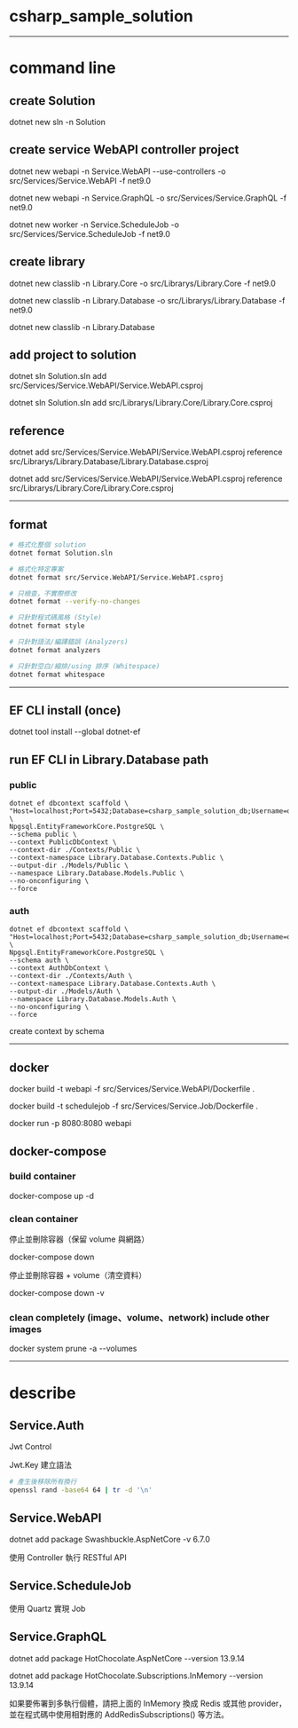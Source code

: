 # csharp_sample_solution

---

# command line

## create Solution

dotnet new sln -n Solution

## create service WebAPI controller project

dotnet new webapi -n Service.WebAPI --use-controllers -o src/Services/Service.WebAPI -f net9.0

dotnet new webapi -n Service.GraphQL -o src/Services/Service.GraphQL -f net9.0

dotnet new worker -n Service.ScheduleJob -o src/Services/Service.ScheduleJob -f net9.0

## create library

dotnet new classlib -n Library.Core -o src/Librarys/Library.Core -f net9.0

dotnet new classlib -n Library.Database -o src/Librarys/Library.Database -f net9.0

dotnet new classlib -n Library.Database

## add project to solution

dotnet sln Solution.sln add src/Services/Service.WebAPI/Service.WebAPI.csproj

dotnet sln Solution.sln add src/Librarys/Library.Core/Library.Core.csproj

## reference

dotnet add src/Services/Service.WebAPI/Service.WebAPI.csproj reference src/Librarys/Library.Database/Library.Database.csproj

dotnet add src/Services/Service.WebAPI/Service.WebAPI.csproj reference src/Librarys/Library.Core/Library.Core.csproj

---

## format

```bash
# 格式化整個 solution
dotnet format Solution.sln

# 格式化特定專案
dotnet format src/Service.WebAPI/Service.WebAPI.csproj

# 只檢查，不實際修改
dotnet format --verify-no-changes

# 只針對程式碼風格 (Style)
dotnet format style

# 只針對語法/編譯錯誤 (Analyzers)
dotnet format analyzers

# 只針對空白/縮排/using 排序 (Whitespace)
dotnet format whitespace
```

---

## EF CLI install (once)

dotnet tool install --global dotnet-ef

## run EF CLI in Library.Database path

### public

```shell
dotnet ef dbcontext scaffold \
"Host=localhost;Port=5432;Database=csharp_sample_solution_db;Username=db_admin;Password=P@ssw0rd" \
Npgsql.EntityFrameworkCore.PostgreSQL \
--schema public \
--context PublicDbContext \
--context-dir ./Contexts/Public \
--context-namespace Library.Database.Contexts.Public \
--output-dir ./Models/Public \
--namespace Library.Database.Models.Public \
--no-onconfiguring \
--force
```

### auth

```shell
dotnet ef dbcontext scaffold \
"Host=localhost;Port=5432;Database=csharp_sample_solution_db;Username=db_admin;Password=P@ssw0rd" \
Npgsql.EntityFrameworkCore.PostgreSQL \
--schema auth \
--context AuthDbContext \
--context-dir ./Contexts/Auth \
--context-namespace Library.Database.Contexts.Auth \
--output-dir ./Models/Auth \
--namespace Library.Database.Models.Auth \
--no-onconfiguring \
--force
```

create context by schema

---

## docker

docker build -t webapi -f src/Services/Service.WebAPI/Dockerfile .

docker build -t schedulejob -f src/Services/Service.Job/Dockerfile .

docker run -p 8080:8080 webapi

## docker-compose

### build container

docker-compose up -d

### clean container

停止並刪除容器（保留 volume 與網路）

docker-compose down

停止並刪除容器 + volume（清空資料）

docker-compose down -v

### clean completely (image、volume、network) include other images

docker system prune -a --volumes

---

# describe

## Service.Auth

Jwt Control

Jwt.Key 建立語法

```bash
# 產生後移除所有換行
openssl rand -base64 64 | tr -d '\n'
```

## Service.WebAPI

dotnet add package Swashbuckle.AspNetCore -v 6.7.0

使用 Controller 執行 RESTful API

## Service.ScheduleJob

使用 Quartz 實現 Job

## Service.GraphQL

dotnet add package HotChocolate.AspNetCore --version 13.9.14

dotnet add package HotChocolate.Subscriptions.InMemory --version 13.9.14

如果要佈署到多執行個體，請把上面的 InMemory 換成 Redis 或其他 provider，並在程式碼中使用相對應的 AddRedisSubscriptions()
等方法。







